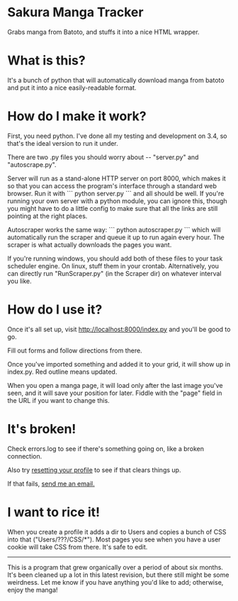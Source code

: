 # Sakura Manga Tracker
Grabs manga from Batoto, and stuffs it into a nice HTML wrapper.

<h1>What is this?</h1>
<p>It's a bunch of python that will automatically download manga from batoto and put it into a nice easily-readable format.

<h1>How do I make it work?</h1>
<p>First, you need python. I've done all my testing and development on 3.4, so that's the ideal version to run it under.
<p>There are two .py files you should worry about -- "server.py" and "autoscrape.py".
<p>Server will run as a stand-alone HTTP server on port 8000, which makes it so that you can access the program's interface through a standard web browser. Run it with 
```
python server.py
```
and all should be well. If you're running your own server with a python module, you can ignore this, though you might have to do a little config to make sure that all the links are still pointing at the right places.

<p>Autoscraper works the same way:
```
python autoscraper.py
```
which will automatically run the scraper and queue it up to run again every hour. The scraper is what actually downloads the pages you want. 
<p>If you're running windows, you should add both of these files to your task scheduler engine. On linux, stuff them in your crontab. Alternatively, you can directly run "RunScraper.py" (in the Scraper dir) on whatever interval you like.

<h1>How do I use it?</h1>
<p>Once it's all set up, visit <a href="http://localhost:8000/index.py">http://localhost:8000/index.py</a> and you'll be good to go.
<p>Fill out forms and follow directions from there.
<p>Once you've imported something and added it to your grid, it will show up in index.py. Red outline means updated.
<p>When you open a manga page, it will load only after the last image you've seen, and it will save your position for later. Fiddle with the "page" field in the URL if you want to change this.

<h1>It's broken!</h1>
<p>Check errors.log to see if there's something going on, like a broken connection.
<p>Also try <a href="http://localhost:8000/index.py?page=user">resetting your profile</a> to see if that clears things up.
<p> If that fails, <a href="mailto:antonpaquin@gmail.com">send me an email.</a>

<h1>I want to rice it!</h1>
<p>When you create a profile it adds a dir to Users and copies a bunch of CSS into that ("Users/???/CSS/*"). Most pages you see when you have a user cookie will take CSS from there. It's safe to edit.

<hr>
<p>This is a program that grew organically over a period of about six months. It's been cleaned up a lot in this latest revision, but there still might be some weirdness.
Let me know if you have anything you'd like to add; otherwise, enjoy the manga!

